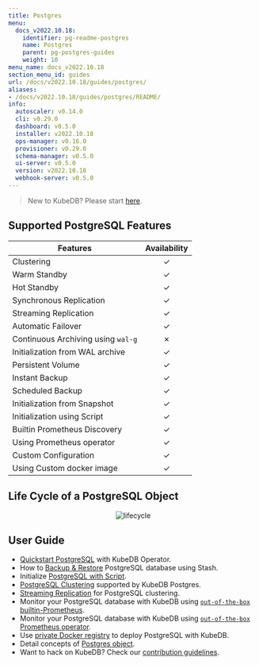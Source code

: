 ```yaml
---
title: Postgres
menu:
  docs_v2022.10.18:
    identifier: pg-readme-postgres
    name: Postgres
    parent: pg-postgres-guides
    weight: 10
menu_name: docs_v2022.10.18
section_menu_id: guides
url: /docs/v2022.10.18/guides/postgres/
aliases:
- /docs/v2022.10.18/guides/postgres/README/
info:
  autoscaler: v0.14.0
  cli: v0.29.0
  dashboard: v0.5.0
  installer: v2022.10.18
  ops-manager: v0.16.0
  provisioner: v0.29.0
  schema-manager: v0.5.0
  ui-server: v0.5.0
  version: v2022.10.18
  webhook-server: v0.5.0
---
```


> New to KubeDB? Please start [here](/docs/v2022.10.18/README).

## Supported PostgreSQL Features

| Features                           | Availability |
| ---------------------------------- |:------------:|
| Clustering                         |   &#10003;   |
| Warm Standby                       |   &#10003;   |
| Hot Standby                        |   &#10003;   |
| Synchronous Replication            |   &#10003;   |
| Streaming Replication              |   &#10003;   |
| Automatic Failover                 |   &#10003;   |
| Continuous Archiving using `wal-g` |   &#10007;   |
| Initialization from WAL archive    |   &#10003;   |
| Persistent Volume                  |   &#10003;   |
| Instant Backup                     |   &#10003;   |
| Scheduled Backup                   |   &#10003;   |
| Initialization from Snapshot       |   &#10003;   |
| Initialization using Script        |   &#10003;   |
| Builtin Prometheus Discovery       |   &#10003;   |
| Using Prometheus operator          |   &#10003;   |
| Custom Configuration               |   &#10003;   |
| Using Custom docker image          |   &#10003;   |

## Life Cycle of a PostgreSQL Object

<p align="center">
  <img alt="lifecycle"  src="/docs/v2022.10.18/images/postgres/lifecycle.png">
</p>

## User Guide

- [Quickstart PostgreSQL](/docs/v2022.10.18/guides/postgres/quickstart/quickstart) with KubeDB Operator.
- How to [Backup & Restore](/docs/v2022.10.18/guides/postgres/backup/overview/) PostgreSQL database using Stash.
- Initialize [PostgreSQL with Script](/docs/v2022.10.18/guides/postgres/initialization/script_source).
- [PostgreSQL Clustering](/docs/v2022.10.18/guides/postgres/clustering/ha_cluster) supported by KubeDB Postgres.
- [Streaming Replication](/docs/v2022.10.18/guides/postgres/clustering/streaming_replication) for PostgreSQL clustering.
- Monitor your PostgreSQL database with KubeDB using [`out-of-the-box` builtin-Prometheus](/docs/v2022.10.18/guides/postgres/monitoring/using-builtin-prometheus).
- Monitor your PostgreSQL database with KubeDB using [`out-of-the-box` Prometheus operator](/docs/v2022.10.18/guides/postgres/monitoring/using-prometheus-operator).
- Use [private Docker registry](/docs/v2022.10.18/guides/postgres/private-registry/using-private-registry) to deploy PostgreSQL with KubeDB.
- Detail concepts of [Postgres object](/docs/v2022.10.18/guides/postgres/concepts/postgres).
- Want to hack on KubeDB? Check our [contribution guidelines](/docs/v2022.10.18/CONTRIBUTING).
